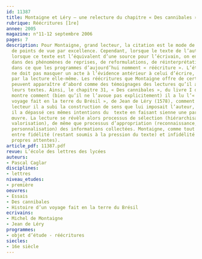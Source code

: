 ```yaml
---
id: 11387
title: Montaigne et Léry – une relecture du chapitre « Des cannibales ». Étude d’extraits
rubrique: Réécritures [1re]
annee: 2005
magazine: n°11-12 septembre 2006
pages: 7
description: Pour Montaigne, grand lecteur, la citation est le mode de confrontation
  de points de vue par excellence. Cependant, lorsque le texte de l’autre est réécrit,
  lorsque ce texte est l’équivalent d’une source pour l’écrivain, on entre dans l’intertextualité,
  dans des phénomènes de reprises, de reformulations, de réinterprétations, bref,
  dans ce que les programmes d’aujourd’hui nomment « réécriture ». L’étude des réécritures
  ne doit pas masquer un acte à l’évidence antérieur à celui d’écrire, acte constitué
  par la lecture elle-même. Les réécritures que Montaigne offre de certains auteurs
  peuvent apparaître d’abord comme des témoignages des lectures qu’il a faites de
  leurs textes. Ainsi, le chapitre 31, « Des cannibales », du livre I des « Essais »
  montre comment (bien qu’il ne l’avoue pas explicitement) il a lu l’« Histoire d’un
  voyage fait en la terre du Brésil », de Jean de Léry (1578), comment en tant que
  lecteur il a subi la construction de sens que lui imposait l’auteur, et comment
  il a dépassé ces mêmes intentions du  texte en faisant sienne une partie de cette
  œuvre. La lecture se révèle alors processus de sélection (hiérarchisation, élimination,
  valorisation), de même que processus d’appropriation (reconnaissance, assimilation,
  personnalisation) des informations collectées. Montaigne, comme tout lecteur, oscille
  entre fidélité (restant soumis à la pression du texte) et infidélité (soumis à ses
  propres attentes).
article_pdf: 11387.pdf
revue: L’école des lettres des lycées
auteurs:
- Pascal Caglar
disciplines:
- lettres
niveau_etudes:
- première
oeuvres:
- Essais
- Des cannibales
- Histoire d’un voyage fait en la terre du Brésil
ecrivains:
- Michel de Montaigne
- Jean de Léry
programmes:
- objet d’étude - réécritures
siecles:
- 16e siècle
---
```

